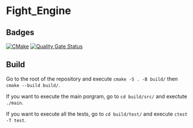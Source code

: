 # Fight_Engine

## Badges
[![CMake](https://github.com/Clic22/Fight_Engine/actions/workflows/cmake.yml/badge.svg?branch=master)](https://github.com/Clic22/Fight_Engine/actions/workflows/cmake.yml)
[![Quality Gate Status](https://sonarcloud.io/api/project_badges/measure?project=Clic22_Fight_Engine&metric=alert_status)](https://sonarcloud.io/summary/new_code?id=Clic22_Fight_Engine)

## Build
Go to the root of the repository and execute ``cmake -S . -B build/`` then ``cmake --build build/``. 

If you want to execute the main porgram, go to ``cd build/src/`` and exectute ``./main``. 

If you want to execute all the tests, go to ``cd build/test/`` and execute ``ctest -T test``.
